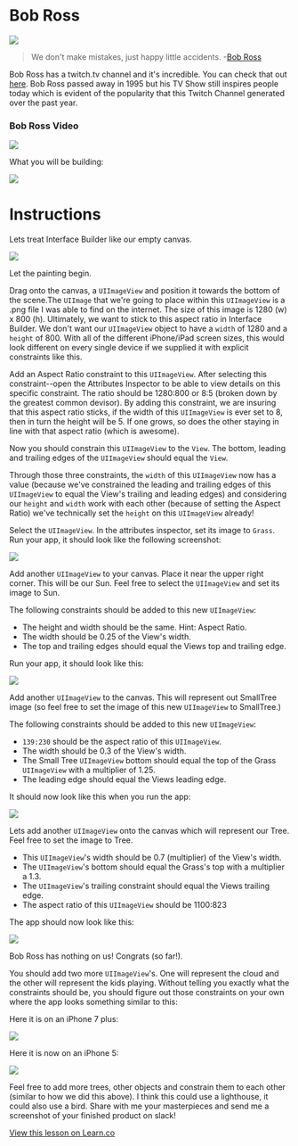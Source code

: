# Bob Ross

![](http://i.imgur.com/9EI2q3P.jpg)

> We don't make mistakes, just happy little accidents. -[Bob Ross](https://en.wikipedia.org/wiki/Bob_Ross)

Bob Ross has a twitch.tv channel and it's incredible. You can check that out [here](https://www.twitch.tv/bobross). Bob Ross passed away in 1995 but his TV Show still inspires people today which is evident of the popularity that this Twitch Channel generated over the past year.

### Bob Ross Video

[![](http://img.youtube.com/vi/YLO7tCdBVrA/0.jpg)](https://www.youtube.com/watch?v=YLO7tCdBVrA "Bob Ross")

What you will be building:

![](http://i.imgur.com/H0R0hY1.png?1)

# Instructions

Lets treat Interface Builder like our empty canvas.  

![](http://i.imgur.com/87Kf685.png?1)

Let the painting begin.

Drag onto the canvas, a `UIImageView` and position it towards the bottom of the scene.The `UIImage` that we're going to place within this `UIImageView` is a .png file I was able to find on the internet. The size of this image is 1280 (w) x 800 (h). Ultimately, we want to stick to this aspect ratio in Interface Builder. We don't want our `UIImageView` object to have a `width` of 1280 and a `height` of 800. With all of the different iPhone/iPad screen sizes, this would look different on every single device if we supplied it with explicit constraints like this.

Add an Aspect Ratio constraint to this `UIImageView`. After selecting this constraint--open the Attributes Inspector to be able to view details on this specific constraint. The ratio should be 1280:800 or 8:5 (broken down by the greatest common devisor). By adding this constraint, we are insuring that this aspect ratio sticks, if the width of this `UIImageView` is ever set to 8, then in turn the height will be 5. If one grows, so does the other staying in line with that aspect ratio (which is awesome).

Now you should constrain this `UIImageView` to the `View`. The bottom, leading and trailing edges of the `UIImageView` should equal the `View`.

Through those three constraints, the `width` of this `UIImageView` now has a value (because we've constrained the leading and trailing edges of this `UIImageView` to equal the View's trailing and leading edges) and considering our `height` and `width` work with each other (because of setting the Aspect Ratio) we've technically set the `height` on this `UIImageView` already!

Select the `UIImageView`. In the attributes inspector, set its image to `Grass`. Run your app, it should look like the following screenshot:

![](http://i.imgur.com/EWzyZhf.png?1)

Add another `UIImageView` to your canvas. Place it near the upper right corner. This will be our Sun. Feel free to select the `UIImageView` and set its image to Sun.

The following constraints should be added to this new `UIImageView`: 
* The height and width should be the same. Hint: Aspect Ratio.
* The width should be 0.25 of the View's width.
* The top and trailing edges should equal the Views top and trailing edge.

Run your app, it should look like this:

![](http://i.imgur.com/9oad9uT.png?1)

Add another `UIImageView` to the canvas. This will represent out SmallTree image (so feel free to set the image of this new `UIImageView` to SmallTree.)

The following constraints should be added to this new `UIImageView`:
* `139:230` should be the aspect ratio of this `UIImageView`.
* The width should be 0.3 of the View's width.
* The Small Tree `UIImageView` bottom should equal the top of the Grass `UIImageView` with a multiplier of 1.25. 
* The leading edge should equal the Views leading edge.

It should now look like this when you run the app:

![](http://i.imgur.com/x0ojPSn.png?1)

Lets add another `UIImageView` onto the canvas which will represent our Tree. Feel free to set the image to Tree.

* This `UIImageView`'s width should be 0.7 (multiplier) of the View's width.
* The `UIImageView`'s bottom should equal the Grass's top with a multiplier a 1.3.
* The `UIImageView`'s trailing constraint should equal the Views trailing edge.
* The aspect ratio of this `UIImageView` should be 1100:823

The app should now look like this:

![](http://i.imgur.com/2aYVAZk.png?1)

Bob Ross has nothing on us! Congrats (so far!).

You should add two more `UIImageView`'s. One will represent the cloud and the other will represent the kids playing. Without telling you exactly what the constraints should be, you should figure out those constraints on your own where the app looks something similar to this:

Here it is on an iPhone 7 plus:

![](http://i.imgur.com/H0R0hY1.png?1)

Here it is now on an iPhone 5:

![](http://i.imgur.com/5hcdOzs.png?1)

Feel free to add more trees, other objects and constrain them to each other (similar to how we did this above). I think this could use a lighthouse, it could also use a bird. Share with me your masterpieces and send me a screenshot of your finished product on slack! 





<a href='https://learn.co/lessons/BobRossLab' data-visibility='hidden'>View this lesson on Learn.co</a>
